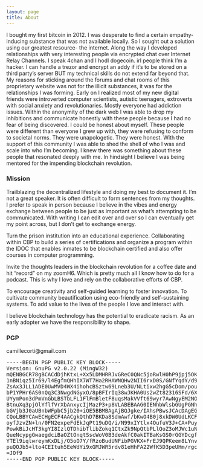 ```yaml
---
layout: page
title: About
---
```


I bought my first bitcoin in 2012. I was desperate to find a certain empathy-inducing substance that was not available locally. So I sought out a solution using our greatest resource- the internet. Along the way I developed relationships with very interesting people via encrypted chat over Internet Relay Channels. I speak 4chan and I hodl dogecoin. irl people think I’m a hacker. I can handle a trezor and encrypt an addy if it’s to be stored on a third party’s server BUT my technical skills do not extend far beyond that. My reasons for sticking around the forums and chat rooms of this proprietary website was not for the illicit substances, it was for the relationships I was forming. Early on I realized most of my new digital friends were introverted computer scientists, autistic teenagers, extroverts with social anxiety and revolutionaries. Mostly everyone had addiction issues. Within the anonymity of the dark web I was able to drop my inhibitions and communicate honestly with these people because I had no fear of being discovered. I could be honest about myself. These people were different than everyone I grew up with, they were refusing to conform to societal norms. They were unapologetic. They were honest. With the support of this community I was able to shed the shell of who I was and scale into who I’m becoming. I knew there was something about these people that resonated deeply with me. In hindsight I believe I was being mentored for the impending blockchain revolution.


<h3>Mission</h3>

<p>Trailblazing the decentralized lifestyle and doing my best to document it. I’m not a great speaker. It is often difficult to form sentences from my thoughts. I prefer to speak in person because I believe in the vibes and energy exchange between people to be just as important as what’s attempting to be communicated. With writing I can edit over and over so I can eventually get my point across, but I don’t get to exchange energy.</p>
<p>Turn the prison institution into an educational experience. Collaborating within CBP to build a series of certifications and organize a program within the IDOC that enables inmates to be blockchain certified and also offer courses in computer programming.</p>
<p>Invite the thoughts leaders in the blockchain revolution for a coffee date and hit “record” on my zoomH6. Which is pretty much all I know how to do for a podcast. This is why I love and rely on the collaborative efforts of CBP.</p>
<p>To encourage creativity and self-guided learning to foster innovation. To cultivate community beautification using eco-friendly and self-sustaining systems. To add value to the lives of the people I love and interact with.
<p>I believe blockchain technology has the potential to eradicate racism. As an early adopter we have the responsibility to shape.</p>

<h3>PGP</h3>

<p>camillecorti@gmail.com</p>

<pre>-----BEGIN PGP PUBLIC KEY BLOCK-----
Version: GnuPG v2.0.22 (MingW32)
mQENBGCR78gBCACdDjhKtxL+Xx5LDMHRRJvGReC0QNc5joRwlH0hP9jpj5OK/zHs
1nBNiqz5Ir69/l4EgfmQHhIX7WT7Ha2RHAWNQHw2NII6rxD0S/GNfYqdY/d9LBB3
ZsAx3JLL1ADE0UwMVD4WX4ihohcBSztw69Lneb3U/NLtixw2hgG5cDom/pouuYoB
bP1YPHr6AS0nQq3C3NwgdNGyxO/8pBFIrIq38wJKHA0Us2wZt82316SFd/6XVgQp
UYymPon3dPmVnGbLBSTbLFL1FlFmBletF8uqsMakVVft69wyr7AwNgyEM2NOz68f
BtnuXq3pjOlYflfVrXbAnxycIjMazP3+p8VLABEBAAG0IENhbWlsbGUgPGNhbWls
bGVjb3J0aUBnbWFpbC5jb20+iQE5BBMBAgAjBQJgke/IAhsPBwsJCAcDAgEGFQgC
CQoLBBYCAwECHgECF4AACgkQthD7BKDa8SdmAwf/bKwO4B0j8xkDW0UdLKCF2XdM
oyfJzvZN+ln/0FN2expeFdEkJqPt19uDQ/i/N99xIYtlx4OufuV3J+CA+Puyy3fd
PowkBiJcHT3kgYI8IzlQTDhibTlibZokq1CtxZk9NpQtbPLlQoZ3oMJWc1uNGzg7
QueNcypgGwaegdciBaOZtOnqtSscWoV0B3deAkfC0akITBaKsGS0rGGYDcgf0TuM
YTEl9iqlwreymKxDLj/O5oO7Y/fRzoBudUNFibPGVKX+FrEJ9QPKeem8LYnvrW8J
puQOJb5+lto4CEItuh5EeWdYi9xGMJWR5rdv81eHhFA22WfK5D3peUHm/rgc0A==
=JOf9
-----END PGP PUBLIC KEY BLOCK-----</pre>